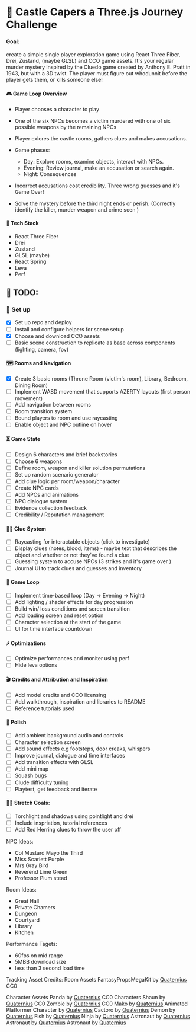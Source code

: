 # 🏰 Castle Capers a Three.js Journey Challenge

#### Goal:

create a simple single player exploration game using React Three Fiber, Drei, Zustand, (maybe GLSL) and CCO game assets. It's your regular murder mystery inspired by the Cluedo game created by Anthony E. Pratt in 1943, but with a 3D twist. The player must figure out whodunnit before the player gets them, or kills someone else!

#### 🎮 Game Loop Overview

- Player chooses a character to play
- One of the six NPCs becomes a victim murdered with one of six possible weapons by the remaining NPCs
- Player exlores the castle rooms, gathers clues and makes accusations.

- Game phases:
  - Day: Explore rooms, examine objects, interact with NPCs.
  - Evening: Review journal, make an accusation or search again.
  - Night: Consequences
- Incorrect accusations cost credibility. Three wrong guesses and it's Game Over!
- Solve the mystery before the third night ends or perish. (Correctly identify the killer, murder weapon and crime scen )

#### 🔧 Tech Stack

- React Three Fiber
- Drei
- Zustand
- GLSL (maybe)
- React Spring
- Leva
- Perf

## 🚧 TODO:

### 🔩 Set up

- [x] Set up repo and deploy
- [ ] Install and configure helpers for scene setup
- [x] Choose and download CCO assets
- [ ] Basic scene construction to replicate as base across components (lighting, camera, fov)

#### 🗺️ Rooms and Navigation

- [x] Create 3 basic rooms (Throne Room (victim's room), Library, Bedroom, Dining Room)
- [ ] Implement WASD movement that supports AZERTY layouts (first person movement)
- [ ] Add navigation between rooms
- [ ] Room transition system
- [ ] Bound players to room and use raycasting
- [ ] Enable object and NPC outline on hover

#### ⏳ Game State

- [ ] Design 6 characters and brief backstories
- [ ] Choose 6 weapons
- [ ] Define room, weapon and killer solution permutations
- [ ] Set up random scenario generator
- [ ] Add clue logic per room/weapon/character
- [ ] Create NPC cards
- [ ] Add NPCs and animations
- [ ] NPC dialogue system
- [ ] Evidence collection feedback
- [ ] Credibility / Reputation management

#### 🕵️‍♀️ Clue System

- [ ] Raycasting for interactable objects (click to investigate)
- [ ] Display clues (notes, blood, items) - maybe text that describes the object and whether or not they've found a clue
- [ ] Guessing system to accuse NPCs (3 strikes and it's game over )
- [ ] Journal UI to track clues and guesses and inventory

#### 🔂 Game Loop

- [ ] Implement time-based loop (Day -> Evening -> Night)
- [ ] Add lighting / shader effects for day progression
- [ ] Build win/ loss conditions and screen transition
- [ ] Add loading screen and reset option
- [ ] Character selection at the start of the game
- [ ] UI for time interface countdown

#### ⚡️ Optimizations

- [ ] Optimize performances and moniter using perf
- [ ] Hide leva options

#### 🎬 Credits and Attribution and Inspiration

- [ ] Add model credits and CCO licensing
- [ ] Add walkthrough, inspiration and libraries to README
- [ ] Reference tutorials used

#### 🧹 Polish

- [ ] Add ambient background audio and controls
- [ ] Character selection screen
- [ ] Add sound effects e.g footsteps, door creaks, whispers
- [ ] Improve journal, dialogue and time interfaces
- [ ] Add transition effects with GLSL
- [ ] Add mini map
- [ ] Squash bugs
- [ ] Clude difficulty tuning
- [ ] Playtest, get feedback and iterate

#### 🙆‍♀️ Stretch Goals:

- [ ] Torchlight and shadows using pointlight and drei
- [ ] Include inspriation, tutorial references
- [ ] Add Red Herring clues to throw the user off

NPC Ideas:

- Col Mustard Mayo the Third
- Miss Scarlett Purple
- Mrs Gray Bird
- Reverend Lime Green
- Professor Plum stead

Room Ideas:

- Great Hall
- Private Chamers
- Dungeon
- Courtyard
- Library
- Kitchen

Performance Tagets:

- 60fps on mid range
- 5MBB download size
- less than 3 second load time

Tracking Asset Credits:
Room Assets
FantasyPropsMegaKit by [Quaternius](https://quaternius.com/packs/fantasypropsmegakit.html) CC0

Character Assets
Panda by [Quaternius](https://poly.pizza/m/q1uJ28Hs8T) CC0
Characters Shaun by [Quaternius](https://poly.pizza/m/eJFT9MxzOM) CC0
Zombie by [Quaternius](https://poly.pizza/m/VlXjG0N8Eg) CC0
Mako by [Quaternius](https://poly.pizza/m/2urczqZ9Xf)
Animated Platformer Character by [Quaternius](https://poly.pizza/m/kKtL4zvS3n)
Cactoro by [Quaternius](https://poly.pizza/m/IGn9lhdama)
Demon by [Quaternius](https://poly.pizza/m/LnfIziKv4o)
Fish by [Quaternius](https://poly.pizza/m/ypEYhCImAB)
Ninja by [Quaternius](https://poly.pizza/m/xGYmeDpfTu)
Astronaut by [Quaternius](https://poly.pizza/m/zbtPq4dOJL)
Astronaut by [Quaternius](https://poly.pizza/m/OgeSH89Nmx)
Astronaut by [Quaternius](https://poly.pizza/m/0D54W8yfrA)
